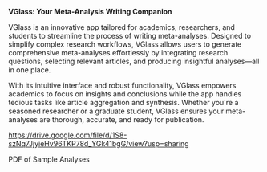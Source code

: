 **VGlass: Your Meta-Analysis Writing Companion**

VGlass is an innovative app tailored for academics, researchers, and students to streamline the process of writing meta-analyses. Designed to simplify complex research workflows, VGlass allows users to generate comprehensive meta-analyses effortlessly by integrating research questions, selecting relevant articles, and producing insightful analyses—all in one place.

With its intuitive interface and robust functionality, VGlass empowers academics to focus on insights and conclusions while the app handles tedious tasks like article aggregation and synthesis. Whether you're a seasoned researcher or a graduate student, VGlass ensures your meta-analyses are thorough, accurate, and ready for publication.

https://drive.google.com/file/d/1S8-szNq7JjyieHv96TKP78d_YGk41bgG/view?usp=sharing

PDF of Sample Analyses




